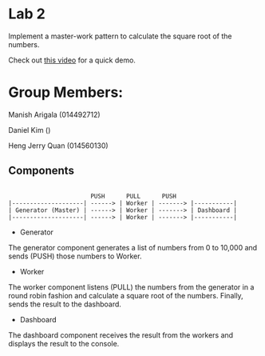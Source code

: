 # Lab 2

Implement a master-work pattern to calculate the square root of the numbers.

Check out [this video](https://github.com/myrmecobius/CMPE273-FA20/blob/master/lab2/lab2demo.mp4) for a quick demo.

# Group Members:

Manish Arigala (014492712)

Daniel Kim ()

Heng Jerry Quan (014560130)

## Components

```

                       PUSH      PULL      PUSH 
|--------------------| ------> | Worker | -------> |-----------|
| Generator (Master) | ------> | Worker | -------> | Dashboard |
|--------------------| ------> | Worker | -------> |-----------|

```

* Generator

The generator component generates a list of numbers from 0 to 10,000 and sends (PUSH) those numbers to Worker.


* Worker

The worker component listens (PULL) the numbers from the generator in a round robin fashion and calculate a square root of the numbers. Finally, sends the result to the dashboard.


* Dashboard

The dashboard component receives the result from the workers and displays the result to the console.

